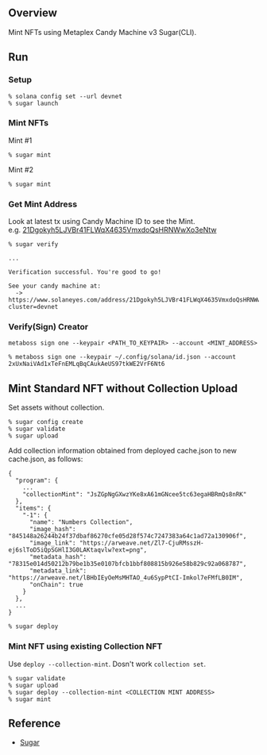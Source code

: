 ## Overview
Mint NFTs using Metaplex Candy Machine v3 Sugar(CLI).

## Run
### Setup
```
% solana config set --url devnet
% sugar launch
```

### Mint NFTs
Mint #1
```
% sugar mint
```

Mint #2
```
% sugar mint
```

### Get Mint Address
Look at latest tx using Candy Machine ID to see the Mint.  
e.g. [21Dgokyh5LJVBr41FLWqX4635VmxdoQsHRNWwXo3eNtw](https://solana.fm/tx/3aL7WEFXbRK3o4EuEioiRYmGw4MRA8CzPVgMdXTzks4yR8PDPgBJNg21MFzkvSSAfvMAvpK4JznENre1LzD931gi?cluster=devnet-qn1)
```
% sugar verify

...

Verification successful. You're good to go!

See your candy machine at:
  -> https://www.solaneyes.com/address/21Dgokyh5LJVBr41FLWqX4635VmxdoQsHRNWwXo3eNtw?cluster=devnet
```

### Verify(Sign) Creator
`metaboss sign one --keypair <PATH_TO_KEYPAIR> --account <MINT_ADDRESS>`
```
% metaboss sign one --keypair ~/.config/solana/id.json --account 2xUxNaiVAd1xTeFnEMLqBqCAukAeUS97tkWE2VrF6Nt6
```

## Mint Standard NFT without Collection Upload
Set assets without collection.

```
% sugar config create
% sugar validate
% sugar upload
```

Add collection information obtained from deployed cache.json to new cache.json, as follows:

```
{
  "program": {
    ...
    "collectionMint": "JsZGpNgGXwzYKe8xA61mGNcee5tc63egaHBRmQs8nRK"
  },
  "items": {
    "-1": {
      "name": "Numbers Collection",
      "image_hash": "845148a26244b24f37dbaf86270cfe05d28f574c7247383a64c1ad72a130906f",
      "image_link": "https://arweave.net/Zl7-CjuRMsszH-ej6slToD5iQpSGHlI3G0LAKtaqvlw?ext=png",
      "metadata_hash": "78315e014d50212b79be1b35e0107bfcb1bbf808815b926e58b829c92a068787",
      "metadata_link": "https://arweave.net/lBHbIEyOeMsMHTAO_4u6SypPtCI-Imkol7eFMfLB0IM",
      "onChain": true
    }
  },
  ...
}
```

```
% sugar deploy
```

### Mint NFT using existing Collection NFT
Use `deploy --collection-mint`. Dosn't work `collection set`.

```
% sugar validate
% sugar upload
% sugar deploy --collection-mint <COLLECTION MINT ADDRESS>
% sugar mint
```

## Reference
- [Sugar](https://docs.metaplex.com/programs/candy-machine/how-to-guides/my-first-candy-machine-part1)